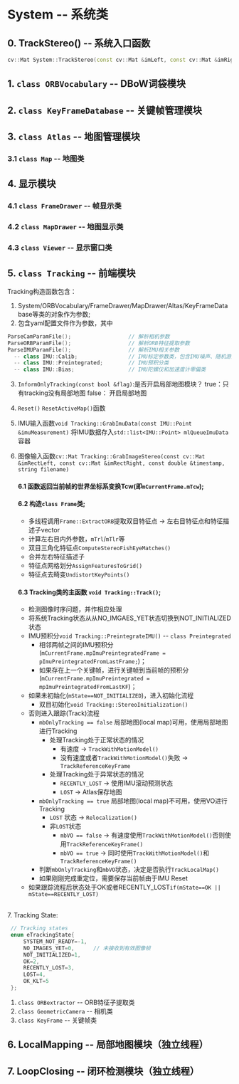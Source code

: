 # System -- 系统类
## 0. TrackStereo() -- 系统入口函数 
```c++
cv::Mat System::TrackStereo(const cv::Mat &imLeft, const cv::Mat &imRight, const double &timestamp, const vector<IMU::Point>& vImuMeas, string filename)
```
## 1. `class ORBVocabulary` -- DBoW词袋模块  
## 2. `class KeyFrameDatabase` -- 关键帧管理模块  
## 3. `class Atlas` -- 地图管理模块  
### 3.1 `class Map` -- 地图类

## 4. 显示模块

  ### 4.1 `class FrameDrawer` -- 帧显示类
### 4.2 `class MapDrawer` -- 地图显示类

### 4.3 `class Viewer` -- 显示窗口类

## 5. `class Tracking` -- 前端模块
  Tracking构造函数包含：
   1. System/ORBVocabulary/FrameDrawer/MapDrawer/Altas/KeyFrameDatabase等类的对象作为参数;  
   2. 包含yaml配置文件作为参数，其中

  ````c++
  ParseCamParamFile();                  // 解析相机参数
  ParseORBParamFile();                  // 解析ORB特征提取参数
  ParseIMUParamFile();                  // 解析IMU相关参数
    -- class IMU::Calib;                // IMU标定参数类，包含IMU噪声、随机游走和协方差变量
    -- class IMU::Preintegrated;        // IMU预积分类
    -- class IMU::Bias;                 // IMU陀螺仪和加速度计零偏类
  ````
   3. `InformOnlyTracking(const bool &flag)`:是否开启局部地图模块？ 
       true：只有tracking没有局部地图
       false： 开启局部地图
       
   4. `Reset()` `ResetActiveMap()`函数

   5. IMU输入函数`void Tracking::GrabImuData(const IMU::Point &imuMeasurement)`
      将IMU数据存入`std::list<IMU::Point> mlQueueImuData`容器
      
   6. 图像输入函数`cv::Mat Tracking::GrabImageStereo(const cv::Mat &imRectLeft, const cv::Mat &imRectRight, const double &timestamp, string filename)`
      #### 6.1 函数返回当前帧的世界坐标系变换Tcw(即`mCurrentFrame.mTcw`);
      #### 6.2 构造`class Frame`类;

      - 多线程调用`Frame::ExtractORB`提取双目特征点 -> 左右目特征点和特征描述子vector
      - 计算左右目内外参数，`mTrl`/`mTlr`等
      - 双目三角化特征点`ComputeStereoFishEyeMatches()`
      - 合并左右特征描述子
      - 特征点网格划分`AssignFeaturesToGrid()`
      - 特征点去畸变`UndistortKeyPoints()`

      #### 6.3 **Tracking类的主函数** `void Tracking::Track()`;
    
      - 检测图像时序问题，并作相应处理
      - 将系统Tracking状态从从NO_IMGAES_YET状态切换到NOT_INITIALIZED状态
      - IMU预积分`void Tracking::PreintegrateIMU()` -- `class Preintegrated`
        - 相邻两帧之间的IMU预积分(`mCurrentFrame.mpImuPreintegratedFrame = pImuPreintegratedFromLastFrame;`)；
        - 如果存在上一个关键帧，进行关键帧到当前帧的预积分(`mCurrentFrame.mpImuPreintegrated = mpImuPreintegratedFromLastKF`)；
      - 如果未初始化(`mState==NOT_INITIALIZED`)，进入初始化流程
        - 双目初始化`void Tracking::StereoInitialization()` 
      - 否则进入跟踪(Track)流程
        - `mbOnlyTracking == false` 局部地图(local map)可用，使用局部地图进行Tracking
          - 处理Tracking处于正常状态的情况
            - 有速度 -> `TrackWithMotionModel()`
            - 没有速度或者`TrackWithMotionModel()`失败 -> `TrackReferenceKeyFrame`
          - 处理Tracking处于异常状态的情况
            - `RECENTLY_LOST` -> 使用IMU滚动预测状态
            - `LOST` -> Atlas保存地图
        - `mbOnlyTracking == true`  局部地图(local map)不可用，使用VO进行Tracking
          - `LOST` 状态 -> `Relocalization()`
          - 非`LOST`状态
            - `mbVO == false` -> 有速度使用`TrackWithMotionModel()`否则使用`TrackReferenceKeyFrame()`
            - `mbVO == true` -> 同时使用`TrackWithMotionModel()`和`TrackReferenceKeyFrame()`
        - 判断`mbOnlyTracking`和`mbVO`状态，决定是否执行`TrackLocalMap()` 
        - 如果刚刚完成重定位，需要保存当前帧由于IMU Reset
      - 如果跟踪流程后状态处于OK或者RECENTLY_LOST`if(mState==OK || mState==RECENTLY_LOST)`


​      
   7. Tracking State:
   ```c++
    // Tracking states
    enum eTrackingState{
        SYSTEM_NOT_READY=-1,
        NO_IMAGES_YET=0,      // 未接收到有效图像帧
        NOT_INITIALIZED=1,
        OK=2,
        RECENTLY_LOST=3,
        LOST=4,
        OK_KLT=5
    };
   ```
   1. `class ORBextractor` -- ORB特征子提取类
   2. `class GeometricCamera` -- 相机类
   3.  `class KeyFrame` -- 关键帧类


## 6. LocalMapping -- 局部地图模块（独立线程）



## 7. LoopClosing -- 闭环检测模块（独立线程）

